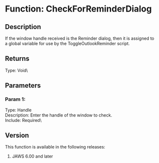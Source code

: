 # Function: CheckForReminderDialog

## Description

If the window handle received is the Reminder dialog, then it is
assigned to a global variable for use by the ToggleOutlookReminder
script.

## Returns

Type: Void\

## Parameters

### Param 1:

Type: Handle\
Description: Enter the handle of the window to check.\
Include: Required\

## Version

This function is available in the following releases:

1.  JAWS 6.00 and later
